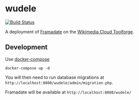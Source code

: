 wudele
======
[![Build Status](https://travis-ci.org/JeanFred/wudele-toolforge.svg?branch=master)](https://travis-ci.org/JeanFred/wudele-toolforge)

A deployment of [Framadate](https://framagit.org/framasoft/framadate/framadate/) on the [Wikimedia Cloud Toolforge](https://tools.wmflabs.org/).


## Development

Use [docker-compose](https://docs.docker.com/compose/)
```
docker-compose up -d

```
You will then need to run database migrations at `http://localhost:8000/wudele/admin/migration.php`.

Framadate will be available at `http://localhost:8080/wudele/`

